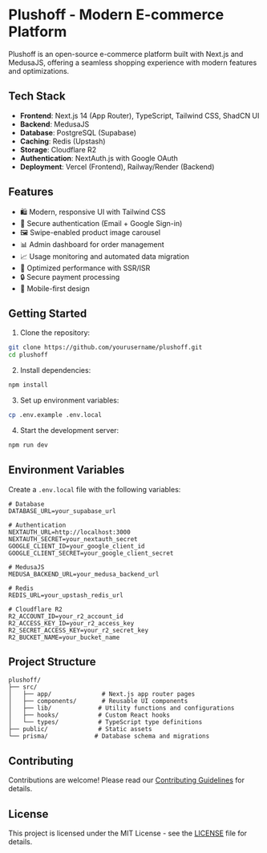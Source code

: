 # Plushoff - Modern E-commerce Platform

Plushoff is an open-source e-commerce platform built with Next.js and MedusaJS, offering a seamless shopping experience with modern features and optimizations.

## Tech Stack

- **Frontend**: Next.js 14 (App Router), TypeScript, Tailwind CSS, ShadCN UI
- **Backend**: MedusaJS
- **Database**: PostgreSQL (Supabase)
- **Caching**: Redis (Upstash)
- **Storage**: Cloudflare R2
- **Authentication**: NextAuth.js with Google OAuth
- **Deployment**: Vercel (Frontend), Railway/Render (Backend)

## Features

- 🛍️ Modern, responsive UI with Tailwind CSS
- 🔐 Secure authentication (Email + Google Sign-in)
- 🖼️ Swipe-enabled product image carousel
- 📊 Admin dashboard for order management
- 📈 Usage monitoring and automated data migration
- 🚀 Optimized performance with SSR/ISR
- 🔒 Secure payment processing
- 📱 Mobile-first design

## Getting Started

1. Clone the repository:
```bash
git clone https://github.com/yourusername/plushoff.git
cd plushoff
```

2. Install dependencies:
```bash
npm install
```

3. Set up environment variables:
```bash
cp .env.example .env.local
```

4. Start the development server:
```bash
npm run dev
```

## Environment Variables

Create a `.env.local` file with the following variables:

```env
# Database
DATABASE_URL=your_supabase_url

# Authentication
NEXTAUTH_URL=http://localhost:3000
NEXTAUTH_SECRET=your_nextauth_secret
GOOGLE_CLIENT_ID=your_google_client_id
GOOGLE_CLIENT_SECRET=your_google_client_secret

# MedusaJS
MEDUSA_BACKEND_URL=your_medusa_backend_url

# Redis
REDIS_URL=your_upstash_redis_url

# Cloudflare R2
R2_ACCOUNT_ID=your_r2_account_id
R2_ACCESS_KEY_ID=your_r2_access_key
R2_SECRET_ACCESS_KEY=your_r2_secret_key
R2_BUCKET_NAME=your_bucket_name
```

## Project Structure

```
plushoff/
├── src/
│   ├── app/              # Next.js app router pages
│   ├── components/       # Reusable UI components
│   ├── lib/             # Utility functions and configurations
│   ├── hooks/           # Custom React hooks
│   └── types/           # TypeScript type definitions
├── public/              # Static assets
└── prisma/             # Database schema and migrations
```

## Contributing

Contributions are welcome! Please read our [Contributing Guidelines](CONTRIBUTING.md) for details.

## License

This project is licensed under the MIT License - see the [LICENSE](LICENSE) file for details.
